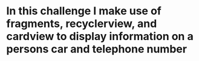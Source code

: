 # In this challenge I make use of fragments, recyclerview, and cardview to display information on a persons car and  telephone number
